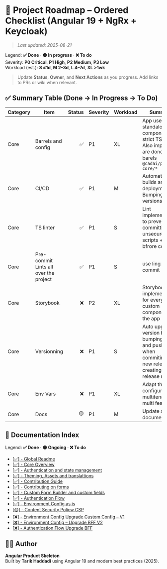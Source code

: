 # 🎯 Project Roadmap – Ordered Checklist (Angular 19 + NgRx + Keycloak)

> _Last updated: 2025-08-21_

Legend: **✅ Done** · **🟡 In progress** · **❌ To do**  
Severity: **P0 Critical**, **P1 High**, **P2 Medium**, **P3 Low**  
Workload (est.): **S ≤1d**, **M 2–3d**, **L 4–7d**, **XL >1wk**

> Update **Status**, **Owner**, and **Next Actions** as you progress. Add links to PRs or wiki when relevant.

## ✅ Summary Table (Done → In Progress → To Do)

| Category | Item                                  | Status | Severity | Workload | Summary                                                                                                     | Key Files / Paths                                                                                      | Next Actions      | Owner |
| -------- | ------------------------------------- | -----: | -------- | -------- | ----------------------------------------------------------------------------------------------------------- | ------------------------------------------------------------------------------------------------------ | ----------------- | ----- |
| Core     | Barrels and config                    |     ✅ | P1       | XL       | App uses standalone components, strict TS/ESLint. Also imports are done via barels `@cadai/pxs-ng-core/*`   | `See core repository on Azure actifacts https://dev.azure.com/cadai/Socle/_artifacts/feed/PXS-NG-CORE` | —                 | FE    |
| Core     | CI/CD                                 |     ✅ | P1       | M        | Automatic builds and deployments + Bumping versions                                                         | `azure-pipelines.ylm`                                                                                  | -------           | FE    |
| Core     | TS linter                             |     ✅ | P1       | S        | Lint implementation to prevent from committing unsecure scripts + lint bfrore commit                        | `husky`                                                                                                | --                | FE    |
| Core     | Pre-commit Lints all over the project |     ✅ | P1       | S        | use ling before commit                                                                                      | `husky`                                                                                                | -----             | FE    |
| Core     | Storybook                             |     ❌ | P2       | XL       | Storybook implementation for every custom component in the app                                              | `projects/core/shared/*`                                                                               | TO BE IMPLEMENTED | FE    |
| Core     | Versionning                           |     ❌ | P1       | S        | Auto upgrade version by bumping a Tag and pushing it when commiting a new release + creating a release note | ---                                                                                                    | TO BE IMPLEMENTED | FE    |
| Core     | Env Vars                              |     ❌ | P1       | XL       | Adapt the ENV configuration multitenant and multi feature                                                   | see all files `REAMD-ENV-*`                                                                            | TO BE IMPLEMENTED | FE    |
| Core     | Docs                                  |     🟡 | P1       | M        | Update all documentations                                                                                   | ---                                                                                                    | TO BE IMPLEMENTED | FE    |

## 📃 Documentation Index

Legend: **✅ Done** · **🟡 Ongoing** · **❌ To do**

- [[✅] - Global Readme](./README.md)
- [[✅] - Core Overview](./README-OVERVIEW.md)
- [[✅] - Authentication and state management](./README-AUTH-NGRX.md)
- [[✅] - Theming, Assets and translattions](./README-ASSETS-TRANSLATIONS.md)
- [[✅] - Contribution Guide](./CONTRIBUTING.md)
- [[✅] - Contributing on forms](projects/core/shared/CONTRIBUTING.md)
- [[✅] - Custom Form Builder and custom fields](projects/core/shared/README-FORMS.md)
- [[✅] - Authentication Flow](README-CURRENT-AUTH.md)
- [[✅] - Environment Config as is](README-ENV-CONFIG-ASIS.md)
- [[🟡] - Content Security Policw CSP](./README-CSP.md)
- [[❌] - Environment Config Upgrade Custom Config – V1](README-ENV-CONFIG-UPGRADE-V1.md)
- [[❌] - Environment Config – Upgrade BFF V2](README-ENV-CONFIG-UPGRADE-V2-BBF.md)
- [[❌] - Authentication Flow Upgrade BFF](README-AUTH-UPGRADE-V2-BFF.md)

## 🧑‍💻 Author

**Angular Product Skeleton**  
Built by **Tarik Haddadi** using Angular 19 and modern best practices (2025).

